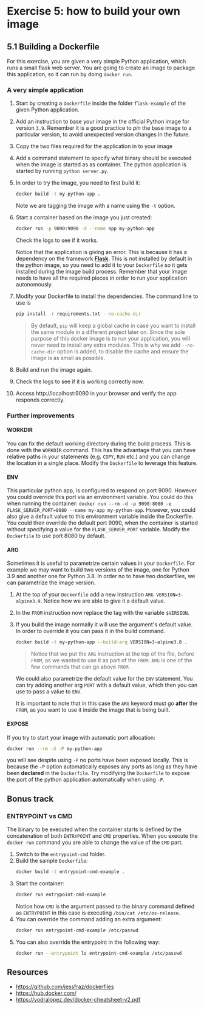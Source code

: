 # Exercise 5: how to build your own image

## 5.1 Building a Dockerfile

For this exercise, you are given a very simple Python application, which runs a small flask web server. You are going to create an image to package this application, so it can run by doing `docker run`.

### A very simple application

1. Start by creating a `Dockerfile` inside the folder `flask-example` of the given Python application.
2. Add an instruction to base your image in the official Python image for version `3.9`. Remember it is a good practice to *pin* the base image to a particular version, to avoid unexpected version changes in the future.
3. Copy the two files required for the application in to your image
4. Add a command statement to specify what binary should be executed when the image is started as as container. The python application is started by running `python server.py`.
5. In order to try the image, you need to first build it:
   ```bash
   docker build -t my-python-app .
   ```
   Note we are tagging the image with a name using the `-t` option.
6. Start a container based on the image you just created: 
   ```bash
   docker run -p 9090:9090 -d --name app my-python-app
   ```
   Check the logs to see if it works.

   Notice that the application is giving an error. This is because it has a dependency on the framework [**Flask**](https://flask.palletsprojects.com/en/1.1.x/). This is not installed by default in the python image, so you need to add it to your `Dockerfile` so it gets installed during the image build process. Remember that your image needs to have all the required pieces in order to run your application autonomously. 

1. Modify your Dockerfile to install the dependencies. The command line to use is 
   ```bash
   pip install -r requirements.txt --no-cache-dir
   ```

   > By default, `pip` will keep a global cache in case you want to install the same module in a different project later on. Since the sole purpose of this docker image is to run your application, you will never need to install any extra modules. This is why we add `--no-cache-dir` option is added, to disable the cache and ensure the image is as small as possible.

1. Build and run the image again. 
1. Check the logs to see if it is working correctly now.
1. Access http://localhost:9090 in your browser and verify the app responds correctly.

### Further improvements

#### WORKDIR

You can fix the default working directory during the build process. This is done with the `WORKDIR` command. This has the advantage that you can have relative paths in your statements (e.g. `COPY`, `RUN` etc.) and you can change the location in a single place. 
Modify the `Dockerfile` to leverage this feature.

#### ENV

This particular python app, is configured to respond on port 9090. However you could override this port via an environment variable. You could do this when running the container: `docker run --rm -d -p 9090:8080 -e FLASK_SERVER_PORT=8080 --name my-app my-python-app`. However, you could also give a default value to this environment variable inside the Dockerfile. You could then override the default port 9090, when the container is started without specifying a value for the `FLASK_SERVER_PORT` variable.
Modify the `Dockerfile` to use port 8080 by default.

#### ARG
Sometimes it is useful to parametrize certain values in your `Dockerfile`. For example we may want to build two versions of the image, one for Python 3.9 and another one for Python 3.8. In order no to have two dockerfiles, we can parametrize the image version.

1. At the top of your `Dockerfile` add a new instruction `ARG VERSION=3-alpine3.9`. Notice how we are able to give it a default value.
1. In the `FROM` instruction now replace the tag with the variable `$VERSION`.
1. If you build the image normally it will use the argument's default value. In order to override it you can pass it in the build command.
   ```bash
   docker build -t my-python-app --build-arg VERSION=3-alpine3.8 .
   ```

   > Notice that we put the `ARG` instruction at the top of the file, before `FROM`, as we wanted to use it as part of the `FROM`. `ARG` is one of the few commands that can go above `FROM`. 

   We could also parametrize the default value for the `ENV` statement. You can try adding another arg `PORT` with a default value, which then you can use to pass a value to `ENV`.

   It is important to note that in this case the `ARG` keyword must go **after** the `FROM`, as you want to use it inside the image that is being built.

#### EXPOSE

If you try to start your image with automatic port allocation:
```bash
docker run --rm -d -P my-python-app
```
you will see despite using `-P` no ports have been exposed locally. This is because the `-P` option automatically exposes any ports as long as they have been **declared** in the `Dockerfile`. Try modifying the `Dockerfile` to expose the port of the python application automatically when using `-P`.

## Bonus track

### ENTRYPOINT vs CMD

The binary to be executed when the container starts is defined by the concatenation of both `ENTRYPOINT` and `CMD` properties. When you execute the `docker run` command you are able to change the value of the `CMD` part. 
1. Switch to the `entrypoint-cmd` folder.
1. Build the sample `Dockerfile`:
   ```bash
   docker build -t entrypoint-cmd-example .
   ```
1. Start the container:
   ```bash
   docker run entrypoint-cmd-example
   ```
   Notice how `CMD` is the argument passed to the binary command defined as `ENTRYPOINT` in this case is executing `/bin/cat /etc/os-release`.
1. You can override the command adding an extra argument:
   ```bash
   docker run entrypoint-cmd-example /etc/passwd
   ```
1. You can also override the entrypoint in the following way:
   ```bash
   docker run --entrypoint ls entrypoint-cmd-example /etc/passwd
   ```

## Resources

- https://github.com/jessfraz/dockerfiles
- https://hub.docker.com/
- https://yodralopez.dev/docker-cheatsheet-v2.pdf
